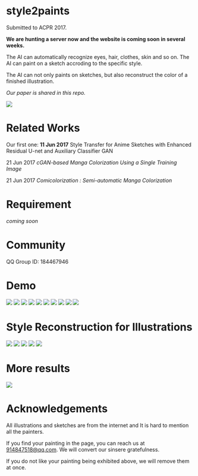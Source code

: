 # style2paints

Submitted to ACPR 2017.

**We are hunting a server now and the website is coming soon in several weeks.**

The AI can automatically recognize eyes, hair, clothes, skin and so on. The AI can paint on a sketch accroding to the specific style.

The AI can not only paints on sketches, but also reconstruct the color of a finished illustration.

*Our paper is shared in this repo.*

<img src="https://raw.githubusercontent.com/lllyasviel/style2paints/master/webpre/web.png"/>

# Related Works

Our first one: **11 Jun 2017** Style Transfer for Anime Sketches with Enhanced Residual U-net and Auxiliary Classifier GAN

21 Jun 2017 *cGAN-based Manga Colorization Using a Single Training Image* 

21 Jun 2017 *Comicolorization : Semi-automatic Manga Colorization*

# Requirement

*coming soon*

# Community

QQ Group ID: 184467946

# Demo

<img src="https://raw.githubusercontent.com/lllyasviel/style2paints/master/preview_1.jpg"/>

<img src="https://raw.githubusercontent.com/lllyasviel/style2paints/master/webpre/1.jpg"/>

<img src="https://raw.githubusercontent.com/lllyasviel/style2paints/master/webpre/2.jpg"/>

<img src="https://raw.githubusercontent.com/lllyasviel/style2paints/master/webpre/3.jpg"/>

<img src="https://raw.githubusercontent.com/lllyasviel/style2paints/master/webpre/4.jpg"/>

<img src="https://raw.githubusercontent.com/lllyasviel/style2paints/master/webpre/5.jpg"/>

<img src="https://raw.githubusercontent.com/lllyasviel/style2paints/master/webpre/6.jpg"/>

<img src="https://raw.githubusercontent.com/lllyasviel/style2paints/master/webpre/7.jpg"/>

<img src="https://raw.githubusercontent.com/lllyasviel/style2paints/master/webpre/8.jpg"/>

<img src="https://raw.githubusercontent.com/lllyasviel/style2paints/master/webpre/9.jpg"/>

# Style Reconstruction for Illustrations

<img src="https://raw.githubusercontent.com/lllyasviel/style2paints/master/webpre/10.jpg"/>

<img src="https://raw.githubusercontent.com/lllyasviel/style2paints/master/webpre/11.jpg"/>

<img src="https://raw.githubusercontent.com/lllyasviel/style2paints/master/webpre/13.jpg"/>

<img src="https://raw.githubusercontent.com/lllyasviel/style2paints/master/webpre/14.jpg"/>

<img src="https://raw.githubusercontent.com/lllyasviel/style2paints/master/webpre/15.jpg"/>

# More results

<img src="https://raw.githubusercontent.com/lllyasviel/style2paints/master/preview_2.jpg"/>

# Acknowledgements

All illustrations and sketches are from the internet and It is hard to mention all the painters.

If you find your painting in the page, you can reach us at 914847518@qq.com. We will convert our sinsere gratefulness.

If you do not like your painting being exhibited above, we will remove them at once.
